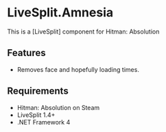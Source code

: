 ﻿LiveSplit.Amnesia
=================

This is a [LiveSplit] component for Hitman: Absolution

Features
--------

  * Removes face and hopefully loading times.

Requirements
------------

  * Hitman: Absolution on Steam
  * LiveSplit 1.4+
  * .NET Framework 4
